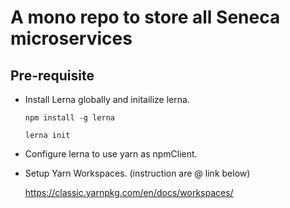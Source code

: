 # A mono repo to store all Seneca microservices

## Pre-requisite
- Install Lerna globally and initailize lerna.

    ```
    npm install -g lerna

    lerna init
    ```

- Configure lerna to use yarn as npmClient.

- Setup Yarn Workspaces. (instruction are @ link below)

    https://classic.yarnpkg.com/en/docs/workspaces/


